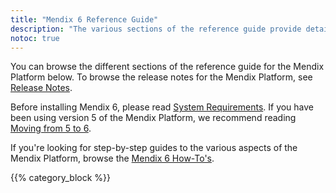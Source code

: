 ```yaml
---
title: "Mendix 6 Reference Guide"
description: "The various sections of the reference guide provide details on the features and functionality of the Mendix Platform."
notoc: true
---
```


You can browse the different sections of the reference guide for the Mendix Platform below. To browse the release notes for the Mendix Platform, see [Release Notes](/releasenotes/index).

Before installing Mendix 6, please read [System Requirements](system-requirements). If you have been using version 5 of the Mendix Platform, we recommend reading [Moving from 5 to 6](moving-from-5-to-6).

If you're looking for step-by-step guides to the various aspects of the Mendix Platform, browse the [Mendix 6 How-To's](/howto6).

{{% category_block %}}
